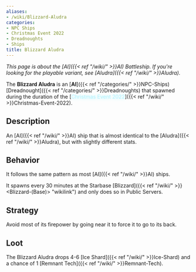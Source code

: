 ```yaml
---
aliases:
- /wiki/Blizzard-Aludra
categories:
- NPC Ships
- Christmas Event 2022
- Dreadnoughts
- Ships
title: Blizzard Aludra
---
```


_This page is about the [AI]({{< ref "/wiki/" >}}AI) Battleship. If you're looking for the playable variant, see [Aludra]({{< ref "/wiki/" >}}Aludra)._

The **Blizzard Aludra** is an [**AI**]({{< ref "/categories/" >}}NPC-Ships) [Dreadnought]({{< ref "/categories/" >}}Dreadnoughts) that spawned during the duration of the [<span style="color:#aef2fe;text-shadow: 1px 1px 10px #aef2fe;">Christmas Event 2022</span>]({{< ref "/wiki/" >}}Christmas-Event-2022).

## Description

An [AI]({{< ref "/wiki/" >}}AI) ship that is almost identical to the [Aludra]({{< ref "/wiki/" >}}Aludra), but with slightly different stats.

## Behavior

It follows the same pattern as most [AI]({{< ref "/wiki/" >}}AI) ships.

It spawns every 30 minutes at the Starbase [Blizzard]({{< ref "/wiki/" >}}<Blizzard-(Base)> "wikilink") and only does so in Public Servers.

## Strategy

Avoid most of its firepower by going near it to force it to go to its back.

## Loot

The Blizzard Aludra drops 4-6 [Ice Shard]({{< ref "/wiki/" >}}Ice-Shard) and a chance of 1 [Remnant Tech]({{< ref "/wiki/" >}}Remnant-Tech).